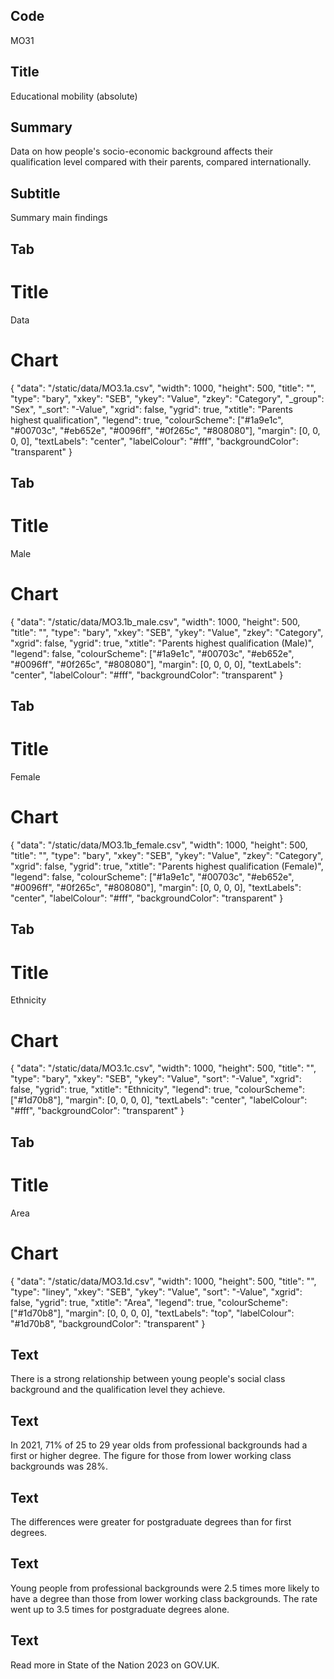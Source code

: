 ## Code
MO31

## Title
Educational mobility (absolute)

## Summary
Data on how people's socio-economic background affects their qualification level compared with their parents, compared internationally.

## Subtitle
Summary main findings

## Tab
# Title
Data

# Chart
{ "data": "/static/data/MO3.1a.csv", "width": 1000, "height": 500, "title": "", "type": "bary", "xkey": "SEB", "ykey": "Value", "zkey": "Category", "_group": "Sex", "_sort": "-Value", "xgrid": false, "ygrid": true, "xtitle": "Parents highest qualification", "legend": true, "colourScheme": ["#1a9e1c", "#00703c", "#eb652e", "#0096ff", "#0f265c", "#808080"], "margin": [0, 0, 0, 0], "textLabels": "center", "labelColour": "#fff", "backgroundColor": "transparent" }

## Tab
# Title
Male

# Chart
{ "data": "/static/data/MO3.1b_male.csv", "width": 1000, "height": 500, "title": "", "type": "bary", "xkey": "SEB", "ykey": "Value", "zkey": "Category", "xgrid": false, "ygrid": true, "xtitle": "Parents highest qualification (Male)", "legend": false, "colourScheme": ["#1a9e1c", "#00703c", "#eb652e", "#0096ff", "#0f265c", "#808080"], "margin": [0, 0, 0, 0], "textLabels": "center", "labelColour": "#fff", "backgroundColor": "transparent" }

## Tab
# Title
Female

# Chart
{ "data": "/static/data/MO3.1b_female.csv", "width": 1000, "height": 500, "title": "", "type": "bary", "xkey": "SEB", "ykey": "Value", "zkey": "Category", "xgrid": false, "ygrid": true, "xtitle": "Parents highest qualification (Female)", "legend": false, "colourScheme": ["#1a9e1c", "#00703c", "#eb652e", "#0096ff", "#0f265c", "#808080"], "margin": [0, 0, 0, 0], "textLabels": "center", "labelColour": "#fff", "backgroundColor": "transparent" }

## Tab
# Title
Ethnicity

# Chart
{ "data": "/static/data/MO3.1c.csv", "width": 1000, "height": 500, "title": "", "type": "bary", "xkey": "SEB", "ykey": "Value", "sort": "-Value", "xgrid": false, "ygrid": true, "xtitle": "Ethnicity", "legend": true, "colourScheme": ["#1d70b8"], "margin": [0, 0, 0, 0], "textLabels": "center", "labelColour": "#fff", "backgroundColor": "transparent" }

## Tab
# Title
Area

# Chart
{ "data": "/static/data/MO3.1d.csv", "width": 1000, "height": 500, "title": "", "type": "liney", "xkey": "SEB", "ykey": "Value", "sort": "-Value", "xgrid": false, "ygrid": true, "xtitle": "Area", "legend": true, "colourScheme": ["#1d70b8"], "margin": [0, 0, 0, 0], "textLabels": "top", "labelColour": "#1d70b8", "backgroundColor": "transparent" }

## Text
There is a strong relationship between young people's social class background and the qualification level they achieve.

## Text
In 2021, 71% of 25 to 29 year olds from professional backgrounds had a first or higher degree. The figure for those from lower working class backgrounds was 28%.

## Text
The differences were greater for postgraduate degrees than for first degrees.

## Text
Young people from professional backgrounds were 2.5 times more likely to have a degree than those from lower working class backgrounds. The rate went up to 3.5 times for postgraduate degrees alone.

## Text
Read more in State of the Nation 2023 on GOV.UK.
